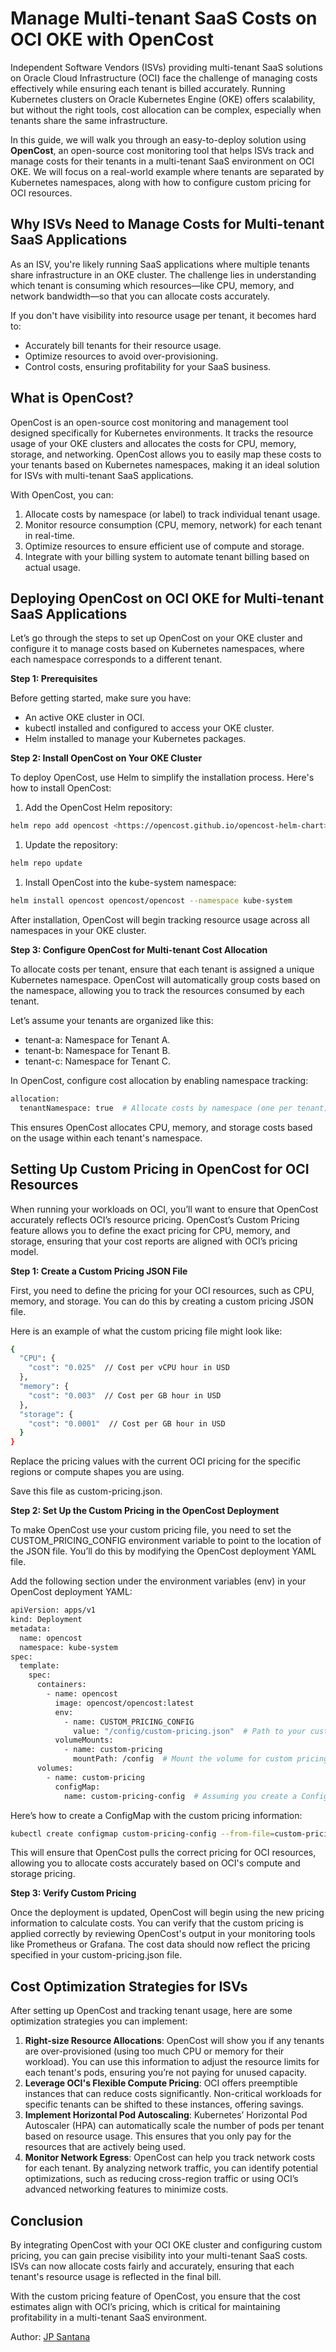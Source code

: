 # Manage Multi-tenant SaaS Costs on OCI OKE with OpenCost

Independent Software Vendors (ISVs) providing multi-tenant SaaS solutions on Oracle Cloud Infrastructure (OCI) face the challenge of managing costs effectively while ensuring each tenant is billed accurately. Running Kubernetes clusters on Oracle Kubernetes Engine (OKE) offers scalability, but without the right tools, cost allocation can be complex, especially when tenants share the same infrastructure.

In this guide, we will walk you through an easy-to-deploy solution using **OpenCost**, an open-source cost monitoring tool that helps ISVs track and manage costs for their tenants in a multi-tenant SaaS environment on OCI OKE. We will focus on a real-world example where tenants are separated by Kubernetes namespaces, along with how to configure custom pricing for OCI resources.

## Why ISVs Need to Manage Costs for Multi-tenant SaaS Applications

As an ISV, you're likely running SaaS applications where multiple tenants share infrastructure in an OKE cluster. The challenge lies in understanding which tenant is consuming which resources—like CPU, memory, and network bandwidth—so that you can allocate costs accurately.

If you don't have visibility into resource usage per tenant, it becomes hard to:

- Accurately bill tenants for their resource usage.
- Optimize resources to avoid over-provisioning.
- Control costs, ensuring profitability for your SaaS business.

## What is OpenCost?

OpenCost is an open-source cost monitoring and management tool designed specifically for Kubernetes environments. It tracks the resource usage of your OKE clusters and allocates the costs for CPU, memory, storage, and networking. OpenCost allows you to easily map these costs to your tenants based on Kubernetes namespaces, making it an ideal solution for ISVs with multi-tenant SaaS applications.

With OpenCost, you can:

1. Allocate costs by namespace (or label) to track individual tenant usage.
2. Monitor resource consumption (CPU, memory, network) for each tenant in real-time.
3. Optimize resources to ensure efficient use of compute and storage.
4. Integrate with your billing system to automate tenant billing based on actual usage.

## Deploying OpenCost on OCI OKE for Multi-tenant SaaS Applications

Let’s go through the steps to set up OpenCost on your OKE cluster and configure it to manage costs based on Kubernetes namespaces, where each namespace corresponds to a different tenant.

**Step 1: Prerequisites**

Before getting started, make sure you have:

- An active OKE cluster in OCI.
- kubectl installed and configured to access your OKE cluster.
- Helm installed to manage your Kubernetes packages.

**Step 2: Install OpenCost on Your OKE Cluster**

To deploy OpenCost, use Helm to simplify the installation process. Here's how to install OpenCost:

1. Add the OpenCost Helm repository:

```bash
helm repo add opencost <https://opencost.github.io/opencost-helm-chart>
```

1. Update the repository:

```bash
helm repo update
```

1. Install OpenCost into the kube-system namespace:

```bash
helm install opencost opencost/opencost --namespace kube-system
```

After installation, OpenCost will begin tracking resource usage across all namespaces in your OKE cluster.

**Step 3: Configure OpenCost for Multi-tenant Cost Allocation**

To allocate costs per tenant, ensure that each tenant is assigned a unique Kubernetes namespace. OpenCost will automatically group costs based on the namespace, allowing you to track the resources consumed by each tenant.

Let’s assume your tenants are organized like this:

- tenant-a: Namespace for Tenant A.
- tenant-b: Namespace for Tenant B.
- tenant-c: Namespace for Tenant C.

In OpenCost, configure cost allocation by enabling namespace tracking:

```bash
allocation:
  tenantNamespace: true  # Allocate costs by namespace (one per tenant)
```

This ensures OpenCost allocates CPU, memory, and storage costs based on the usage within each tenant's namespace.

## Setting Up Custom Pricing in OpenCost for OCI Resources

When running your workloads on OCI, you’ll want to ensure that OpenCost accurately reflects OCI’s resource pricing. OpenCost’s Custom Pricing feature allows you to define the exact pricing for CPU, memory, and storage, ensuring that your cost reports are aligned with OCI’s pricing model.

**Step 1: Create a Custom Pricing JSON File**

First, you need to define the pricing for your OCI resources, such as CPU, memory, and storage. You can do this by creating a custom pricing JSON file.

Here is an example of what the custom pricing file might look like:

```bash
{
  "CPU": {
    "cost": "0.025"  // Cost per vCPU hour in USD
  },
  "memory": {
    "cost": "0.003"  // Cost per GB hour in USD
  },
  "storage": {
    "cost": "0.0001"  // Cost per GB hour in USD
  }
}
```

Replace the pricing values with the current OCI pricing for the specific regions or compute shapes you are using.

Save this file as custom-pricing.json.

**Step 2: Set Up the Custom Pricing in the OpenCost Deployment**

To make OpenCost use your custom pricing file, you need to set the CUSTOM_PRICING_CONFIG environment variable to point to the location of the JSON file. You’ll do this by modifying the OpenCost deployment YAML file.

Add the following section under the environment variables (env) in your OpenCost deployment YAML:

```bash
apiVersion: apps/v1
kind: Deployment
metadata:
  name: opencost
  namespace: kube-system
spec:
  template:
    spec:
      containers:
        - name: opencost
          image: opencost/opencost:latest
          env:
            - name: CUSTOM_PRICING_CONFIG
              value: "/config/custom-pricing.json"  # Path to your custom pricing file
          volumeMounts:
            - name: custom-pricing
              mountPath: /config  # Mount the volume for custom pricing
      volumes:
        - name: custom-pricing
          configMap:
            name: custom-pricing-config  # Assuming you create a ConfigMap for custom pricing
```

Here’s how to create a ConfigMap with the custom pricing information:

```bash
kubectl create configmap custom-pricing-config --from-file=custom-pricing.json -n kube-system
```

This will ensure that OpenCost pulls the correct pricing for OCI resources, allowing you to allocate costs accurately based on OCI's compute and storage pricing.

**Step 3: Verify Custom Pricing**

Once the deployment is updated, OpenCost will begin using the new pricing information to calculate costs. You can verify that the custom pricing is applied correctly by reviewing OpenCost's output in your monitoring tools like Prometheus or Grafana. The cost data should now reflect the pricing specified in your custom-pricing.json file.

## Cost Optimization Strategies for ISVs

After setting up OpenCost and tracking tenant usage, here are some optimization strategies you can implement:

1. **Right-size Resource Allocations**: OpenCost will show you if any tenants are over-provisioned (using too much CPU or memory for their workload). You can use this information to adjust the resource limits for each tenant's pods, ensuring you’re not paying for unused capacity.
2. **Leverage OCI's Flexible Compute Pricing**: OCI offers preemptible instances that can reduce costs significantly. Non-critical workloads for specific tenants can be shifted to these instances, offering savings.
3. **Implement Horizontal Pod Autoscaling**: Kubernetes’ Horizontal Pod Autoscaler (HPA) can automatically scale the number of pods per tenant based on resource usage. This ensures that you only pay for the resources that are actively being used.
4. **Monitor Network Egress**: OpenCost can help you track network costs for each tenant. By analyzing network traffic, you can identify potential optimizations, such as reducing cross-region traffic or using OCI’s advanced networking features to minimize costs.

## Conclusion

By integrating OpenCost with your OCI OKE cluster and configuring custom pricing, you can gain precise visibility into your multi-tenant SaaS costs. ISVs can now allocate costs fairly and accurately, ensuring that each tenant's resource usage is reflected in the final bill.

With the custom pricing feature of OpenCost, you ensure that the cost estimates align with OCI’s pricing, which is critical for maintaining profitability in a multi-tenant SaaS environment.

Author: [JP Santana](mailto:jp.santana@oracle.com)
